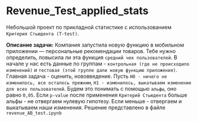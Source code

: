 # Revenue_Test_applied_stats
Небольшой проект по прикладной статистике с использованием `Критерия Стьюдента (T-test)`.

**Описание задачи:** Компания запустила новую функцию в мобильном приложении — персональные рекомендации товаров. Тебе нужно определить, повысила ли эта функция `средний чек пользователей`. В начале у нас есть данные по группам - `контрольная (где не происходило изменений)` и `тестовая (этой группе дали новую функцию приложения)`. Главная задача - оценить, нововведение. Пусть `H0 - ничего не изменилось, все осталось прежним`, `H1 - изменилось, выкатываем изменение для всех пользователей`. Будем это понимать с помощью `альфы`, оно равно `0,05`. Если `p-value` после применения `Критерий Стьюдента` больше альфы - не отвергаем нулевую гипотезу. Если меньше - отвергаем и выкатываем наши изменения. Решение представлено в файле `revenue_AB_test.ipynb`  
